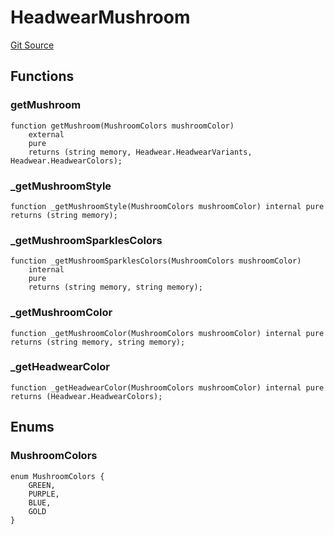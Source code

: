 # HeadwearMushroom
[Git Source](https://github.com/digiv3rse/protocol-contracts/blob/0d518167a484d4368bad0990424be098fe779fa4/contracts/libraries/svgs/Profile/Headwear/HeadwearMushroom.sol)


## Functions
### getMushroom


```solidity
function getMushroom(MushroomColors mushroomColor)
    external
    pure
    returns (string memory, Headwear.HeadwearVariants, Headwear.HeadwearColors);
```

### _getMushroomStyle


```solidity
function _getMushroomStyle(MushroomColors mushroomColor) internal pure returns (string memory);
```

### _getMushroomSparklesColors


```solidity
function _getMushroomSparklesColors(MushroomColors mushroomColor)
    internal
    pure
    returns (string memory, string memory);
```

### _getMushroomColor


```solidity
function _getMushroomColor(MushroomColors mushroomColor) internal pure returns (string memory, string memory);
```

### _getHeadwearColor


```solidity
function _getHeadwearColor(MushroomColors mushroomColor) internal pure returns (Headwear.HeadwearColors);
```

## Enums
### MushroomColors

```solidity
enum MushroomColors {
    GREEN,
    PURPLE,
    BLUE,
    GOLD
}
```

